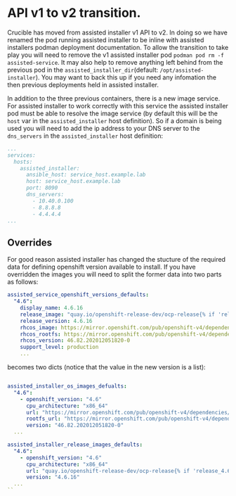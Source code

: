 # API v1 to v2 transition. 

Crucible has moved from assisted installer v1 API to v2. 
In doing so we have renamed the pod running assisted installer to be inline with assisted installers podman deployment documentation. 
To allow the transition to take play you will need to remove the v1 assisted installer pod `podman pod rm -f assisted-service`. 
It may also help to remove anything left behind from the previous pod in the `assisted_installer_dir`(default: `/opt/assisted-installer`). 
You may want to back this up if you need any infomation the then previous deployments held in assisted installer.

In addition to the three previous containers, there is a new image service. 
For assisted installer to work correctly with this service the assisted installer pod must be able to resolve the image service (by default this will be the `host` var in the `assisted_installer` host definition). So if a domain is being used you will need to add the ip address to your DNS server to the `dns_servers` in the `assisted_installer` host definition:

```yaml
...
services:
  hosts:
    assisted_installer:
      ansible_host: service_host.example.lab
      host: service_host.example.lab
      port: 8090 
      dns_servers:
        - 10.40.0.100
        - 8.8.8.8
        - 4.4.4.4
...
```

## Overrides

For good reason assisted installer has changed the stucture of the required data for defining openshift version available to install. If you have overridden the images you will need to split the former data into two parts as follows:

```yaml
assisted_service_openshift_versions_defaults:
  "4.6":
    display_name: 4.6.16
    release_image: "quay.io/openshift-release-dev/ocp-release{% if 'release_4.6' in image_hashes %}@{{ image_hashes['release_4.6'] }}{% else %}:4.6.17-x86_64{% endif %}"
    release_version: 4.6.16
    rhcos_image: https://mirror.openshift.com/pub/openshift-v4/dependencies/rhcos/4.6/4.6.8/rhcos-4.6.8-x86_64-live.x86_64.iso
    rhcos_rootfs: https://mirror.openshift.com/pub/openshift-v4/dependencies/rhcos/4.6/4.6.8/rhcos-live-rootfs.x86_64.img
    rhcos_version: 46.82.202012051820-0
    support_level: production
    ...
```

becomes two dicts (notice that the value in the new version is a list):

```yaml

assisted_installer_os_images_defualts:
  "4.6":
    - openshift_version: "4.6"
      cpu_architecture: "x86_64"
      url: "https://mirror.openshift.com/pub/openshift-v4/dependencies/rhcos/4.6/4.6.8/rhcos-4.6.8-x86_64-live.x86_64.iso"
      rootfs_url: "https://mirror.openshift.com/pub/openshift-v4/dependencies/rhcos/4.6/4.6.8/rhcos-live-rootfs.x86_64.img"
      version: "46.82.202012051820-0"
  ...

assisted_installer_release_images_defaults: 
  "4.6":
    - openshift_version: "4.6"
      cpu_architecture: "x86_64"
      url: "quay.io/openshift-release-dev/ocp-release{% if 'release_4.6' in image_hashes %}@{{ image_hashes['release_4.6'] }}{% else %}:4.6.16-x86_64{% endif %}"
      version: "4.6.16"
  ...
``